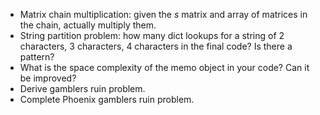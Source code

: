 - Matrix chain multiplication: given the $s$ matrix and array of matrices in the chain, actually multiply them.
- String partition problem: how many dict lookups for a string of 2 characters, 3 characters, 4 characters in the final code? Is there a pattern?
- What is the space complexity of the memo object in your code? Can it be improved?
- Derive gamblers ruin problem.
- Complete Phoenix gamblers ruin problem.